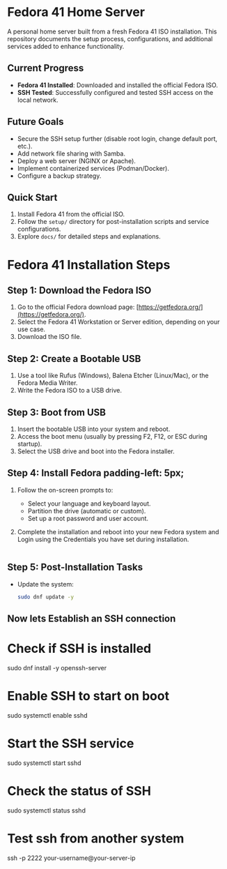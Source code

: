 # Fedora 41 Home Server

A personal home server built from a fresh Fedora 41 ISO installation. This repository documents the setup process, configurations, and additional services added to enhance functionality.

## Current Progress
- **Fedora 41 Installed**: Downloaded and installed the official Fedora ISO.
- **SSH Tested**: Successfully configured and tested SSH access on the local network.

## Future Goals
- Secure the SSH setup further (disable root login, change default port, etc.).
- Add network file sharing with Samba.
- Deploy a web server (NGINX or Apache).
- Implement containerized services (Podman/Docker).
- Configure a backup strategy.

## Quick Start
1. Install Fedora 41 from the official ISO.
2. Follow the `setup/` directory for post-installation scripts and service configurations.
3. Explore `docs/` for detailed steps and explanations.


# Fedora 41 Installation Steps

## Step 1: Download the Fedora ISO
1. Go to the official Fedora download page: [https://getfedora.org/](https://getfedora.org/).
2. Select the Fedora 41 Workstation or Server edition, depending on your use case.
3. Download the ISO file.

## Step 2: Create a Bootable USB
1. Use a tool like Rufus (Windows), Balena Etcher (Linux/Mac), or the Fedora Media Writer.
2. Write the Fedora ISO to a USB drive.

## Step 3: Boot from USB
1. Insert the bootable USB into your system and reboot.
2. Access the boot menu (usually by pressing F2, F12, or ESC during startup).
3. Select the USB drive and boot into the Fedora installer.

## Step 4: Install Fedora padding-left: 5px;
1. Follow the on-screen prompts to:
   - Select your language and keyboard layout.
   - Partition the drive (automatic or custom).
   - Set up a root password and user account.

2. Complete the installation and reboot into your new Fedora system and Login using the Credentials you have set during installation.
   <p align="center">
  <img src="">
</p>

   

## Step 5: Post-Installation Tasks
- Update the system:
  ```bash
  sudo dnf update -y

## Now lets Establish an SSH connection
# Check if SSH is installed
sudo dnf install -y openssh-server

# Enable SSH to start on boot
sudo systemctl enable sshd

# Start the SSH service
sudo systemctl start sshd

# Check the status of SSH
sudo systemctl status sshd

# Test ssh from another system
ssh -p 2222 your-username@your-server-ip



